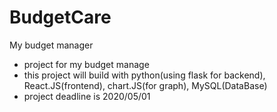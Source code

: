 # BudgetCare
My budget manager

* project for my budget manage
* this project will build with python(using flask for backend), React.JS(frontend), chart.JS(for graph), MySQL(DataBase)
* project deadline is 2020/05/01